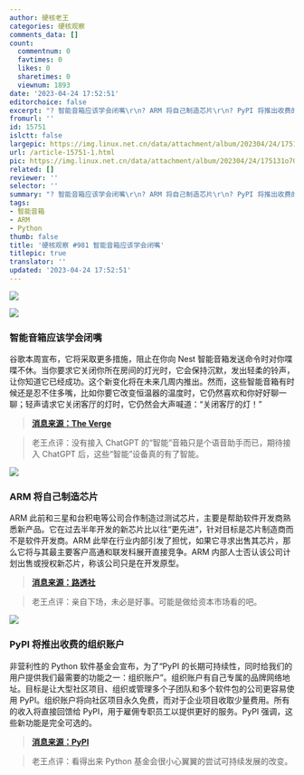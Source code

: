 ```yaml
---
author: 硬核老王
categories: 硬核观察
comments_data: []
count:
  commentnum: 0
  favtimes: 0
  likes: 0
  sharetimes: 0
  viewnum: 1893
date: '2023-04-24 17:52:51'
editorchoice: false
excerpt: "? 智能音箱应该学会闭嘴\r\n? ARM 将自己制造芯片\r\n? PyPI 将推出收费的组织账户\r\n» \r\n»"
fromurl: ''
id: 15751
islctt: false
largepic: https://img.linux.net.cn/data/attachment/album/202304/24/175131o70fcx0t6677l6l3.jpg
url: /article-15751-1.html
pic: https://img.linux.net.cn/data/attachment/album/202304/24/175131o70fcx0t6677l6l3.jpg.thumb.jpg
related: []
reviewer: ''
selector: ''
summary: "? 智能音箱应该学会闭嘴\r\n? ARM 将自己制造芯片\r\n? PyPI 将推出收费的组织账户\r\n» \r\n»"
tags:
- 智能音箱
- ARM
- Python
thumb: false
title: '硬核观察 #981 智能音箱应该学会闭嘴'
titlepic: true
translator: ''
updated: '2023-04-24 17:52:51'
---
```


![](https://img.linux.net.cn/data/attachment/album/202304/24/175131o70fcx0t6677l6l3.jpg)


![](https://img.linux.net.cn/data/attachment/album/202304/24/175141ff4akdmwmjpzotwf.jpg)


### 智能音箱应该学会闭嘴


谷歌本周宣布，它将采取更多措施，阻止在你向 Nest 智能音箱发送命令时对你喋喋不休。当你要求它关闭你所在房间的灯光时，它会保持沉默，发出轻柔的铃声，让你知道它已经成功。这个新变化将在未来几周内推出。然而，这些智能音箱有时候还是忍不住多嘴，比如你要它改变恒温器的温度时，它仍然喜欢和你好好聊一聊；轻声请求它关闭客厅的灯时，它仍然会大声喊道：“关闭客厅的灯！”



> 
> **[消息来源：The Verge](https://www.theverge.com/2023/4/21/23692794/google-nest-smart-speaker-new-chime-feature)**
> 
> 
> 



> 
> 老王点评：没有接入 ChatGPT 的“智能”音箱只是个语音助手而已，期待接入 ChatGPT 后，这些“智能”设备真的有了智能。
> 
> 
> 


![](https://img.linux.net.cn/data/attachment/album/202304/24/175207ti9s4yz164g8vf36.jpg)


### ARM 将自己制造芯片


ARM 此前和三星和台积电等公司合作制造过测试芯片，主要是帮助软件开发商熟悉新产品。它在过去半年开发的新芯片比以往“更先进”，针对目标是芯片制造商而不是软件开发商。ARM 此举在行业内部引发了担忧，如果它寻求出售其芯片，那么它将与其最主要客户高通和联发科展开直接竞争。ARM 内部人士否认该公司计划出售或授权新芯片，称该公司只是在开发原型。



> 
> **[消息来源：路透社](https://www.reuters.com/technology/chipmaker-arm-make-its-own-semiconductor-ft-2023-04-23/)**
> 
> 
> 



> 
> 老王点评：亲自下场，未必是好事。可能是做给资本市场看的吧。
> 
> 
> 


![](https://img.linux.net.cn/data/attachment/album/202304/24/175233hy3a08s72saex3sa.jpg)


### PyPI 将推出收费的组织账户


非营利性的 Python 软件基金会宣布，为了“PyPI 的长期可持续性，同时给我们的用户提供我们最需要的功能之一：组织账户”。组织账户有自己专属的品牌网络地址。目标是让大型社区项目、组织或管理多个子团队和多个软件包的公司更容易使用 PyPI。组织账户将向社区项目永久免费，而对于企业项目收取少量费用。所有的收入将直接回馈给 PyPI，用于雇佣专职员工以提供更好的服务。PyPI 强调，这些新功能是完全可选的。



> 
> **[消息来源：PyPI](https://blog.pypi.org/posts/2023-04-23-introducing-pypi-organizations/)**
> 
> 
> 



> 
> 老王点评：看得出来 Python 基金会很小心翼翼的尝试可持续发展的改变。
> 
> 
>